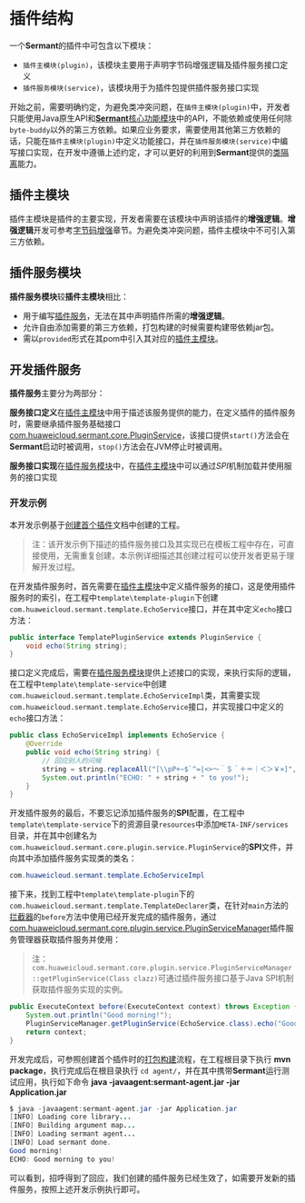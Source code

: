 # 插件结构

一个**Sermant**的插件中可包含以下模块：

- `插件主模块(plugin)`，该模块主要用于声明字节码增强逻辑及插件服务接口定义
- `插件服务模块(service)`，该模块用于为插件包提供插件服务接口实现

开始之前，需要明确约定，为避免类冲突问题，在`插件主模块(plugin)`中，开发者只能使用Java原生API和[**Sermant**核心功能模块](https://github.com/huaweicloud/Sermant/tree/develop/sermant-agentcore/sermant-agentcore-core)中的API，不能依赖或使用任何除`byte-buddy`以外的第三方依赖。如果应业务要求，需要使用其他第三方依赖的话，只能在`插件主模块(plugin)`中定义功能接口，并在`插件服务模块(service)`中编写接口实现，在开发中遵循上述约定，才可以更好的利用到**Sermant**提供的[类隔离](#类隔离)能力。

## 插件主模块

插件主模块是插件的主要实现，开发者需要在该模块中声明该插件的**增强逻辑**。**增强逻辑**开发可参考[字节码增强](bytecode-enhancement.md)章节。为避免类冲突问题，插件主模块中不可引入第三方依赖。

## 插件服务模块

**插件服务模块**较**插件主模块**相比：

- 用于编写[插件服务](#插件服务)，无法在其中声明插件所需的**增强逻辑**。
- 允许自由添加需要的第三方依赖，打包构建的时候需要构建带依赖jar包。
- 需以`provided`形式在其pom中引入其对应的[插件主模块](#插件主模块)。

## 开发插件服务

**插件服务**主要分为两部分：

**服务接口定义**在[插件主模块](#插件主模块)中用于描述该服务提供的能力，在定义插件的插件服务时，需要继承插件服务基础接口[com.huaweicloud.sermant.core.PluginService](https://github.com/huaweicloud/Sermant/blob/develop/sermant-agentcore/sermant-agentcore-core/src/main/java/com/huaweicloud/sermant/core/plugin/service/PluginService.java)，该接口提供`start()`方法会在**Sermant**启动时被调用，`stop()`方法会在JVM停止时被调用。

**服务接口实现**在[插件服务模块](#插件服务模块)中，在[插件主模块](#插件主模块)中可以通过*SPI*机制加载并使用服务的接口实现

### 开发示例

本开发示例基于[创建首个插件](README.md)文档中创建的工程。

> 注：该开发示例下描述的插件服务接口及其实现已在模板工程中存在，可直接使用，无需重复创建，本示例详细描述其创建过程可以使开发者更易于理解开发过程。

在开发插件服务时，首先需要在[插件主模块](#插件主模块)中定义插件服务的接口，这是使用插件服务时的索引，在工程中`template\template-plugin`下创建`com.huaweicloud.sermant.template.EchoService`接口，并在其中定义`echo`接口方法：

```java
public interface TemplatePluginService extends PluginService {
    void echo(String string);
}
```

接口定义完成后，需要在[插件服务模块](#插件服务模块)提供上述接口的实现，来执行实际的逻辑，在工程中`template\template-service`中创建`com.huaweicloud.sermant.template.EchoServiceImpl`类，其需要实现`com.huaweicloud.sermant.template.EchoService`接口，并实现接口中定义的`echo`接口方法：

```java
public class EchoServiceImpl implements EchoService {
    @Override
    public void echo(String string) {
        // 回应别人的问候
        string = string.replaceAll("[\\pP+~$`^=|<>～｀＄＾＋＝｜＜＞￥×]", "");
        System.out.println("ECHO: " + string + " to you!");
    }
}
```

开发插件服务的最后，不要忘记添加插件服务的**SPI**配置，在工程中`template\template-service`下的资源目录`resources`中添加`META-INF/services`目录，并在其中创建名为`com.huaweicloud.sermant.core.plugin.service.PluginService`的**SPI**文件，并向其中添加插件服务实现类的类名：

```java
com.huaweicloud.sermant.template.EchoServiceImpl
```

接下来，找到工程中`template\template-plugin`下的`com.huaweicloud.sermant.template.TemplateDeclarer`类，在针对`main`方法的[拦截器](bytecode-enhancement.md#拦截器)的`before`方法中使用已经开发完成的插件服务，通过[com.huaweicloud.sermant.core.plugin.service.PluginServiceManager](https://github.com/huaweicloud/Sermant/blob/develop/sermant-agentcore/sermant-agentcore-core/src/main/java/com/huaweicloud/sermant/core/plugin/service/PluginServiceManager.java)插件服务管理器获取插件服务并使用：

> 注：`com.huaweicloud.sermant.core.plugin.service.PluginServiceManager::getPluginService(Class clazz)`可通过插件服务接口基于Java SPI机制获取插件服务实现的实例。

```java
public ExecuteContext before(ExecuteContext context) throws Exception {
    System.out.println("Good morning!");
    PluginServiceManager.getPluginService(EchoService.class).echo("Good morning!");
    return context;
}
```

开发完成后，可参照创建首个插件时的[打包构建](README.md#打包构建)流程，在工程根目录下执行 **mvn package**，执行完成后在根目录执行 `cd agent/`，并在其中携带**Sermant**运行测试应用，执行如下命令 **java -javaagent:sermant-agent.jar -jar Application.jar**

```java
$ java -javaagent:sermant-agent.jar -jar Application.jar
[INFO] Loading core library... 
[INFO] Building argument map... 
[INFO] Loading sermant agent... 
[INFO] Load sermant done. 
Good morning!
ECHO: Good morning to you!
```

可以看到，招呼得到了回应，我们创建的插件服务已经生效了，如需要开发新的插件服务，按照上述开发示例执行即可。
